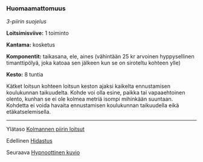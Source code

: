 ### Huomaamattomuus

*3-piirin suojelus* 

**Loitsimisviive:** 1 toiminto

**Kantama:** kosketus

**Komponentit:** taikasana, ele, aines (vähintään 25 kr arvoinen hyppysellinen timanttipölyä, joka katoaa sen jälkeen kun se on siroteltu kohteen ylle)

**Kesto:** 8 tuntia

Kätket loitsun kohteen loitsun keston ajaksi kaikelta ennustamisen koulukunnan taikuudelta. Kohde voi olla esine, paikka tai vapaaehtoinen olento, kunhan se ei ole kolmea metriä isompi mihinkään suuntaan. Kohdetta ei voida havaita ennustamisen koulukunnan taikuudella eikä etäkatselemisella.

----

Ylätaso [Kolmannen piirin loitsut](3_piirin_loitsut)

Edellinen [Hidastus](Hidastus)

Seuraava [Hypnoottinen kuvio](Hypnoottinen_kuvio)
